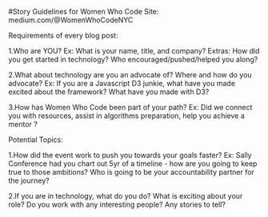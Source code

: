 #Story Guidelines for Women Who Code 
Site: medium.com/@WomenWhoCodeNYC

Requirements of every blog post: 

1.Who are YOU? 
Ex: What is your name, title, and company? 
Extras: How did you get started in technology? Who encouraged/pushed/helped you along? 

2.What about technology are you an advocate of? Where and how do you advocate? 
Ex: If you are a Javascript D3 junkie, what have you made excited about the framework? What have you made with D3? 

3.How has Women Who Code been part of your path? 
Ex: Did we connect you with resources, assist in algorithms preparation, help you achieve a mentor ? 



Potential Topics: 

1.How did the event work to push you towards your goals faster? 
Ex: Sally Conference had you chart out 5yr of a timeline - how are you going to keep true to those ambitions? Who is going to be your accountability partner for the journey? 

2.If you are in technology, what do you do? 
What is exciting about your role? 
Do you work with any interesting people? 
Any stories to tell? 